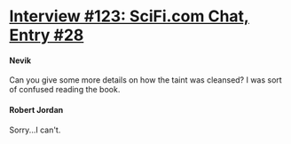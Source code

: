 # [Interview #123: SciFi.com Chat, Entry #28](https://www.theoryland.com/intvmain.php?i=123#28)

#### Nevik

Can you give some more details on how the taint was cleansed? I was sort of confused reading the book.

#### Robert Jordan

Sorry...I can't.

